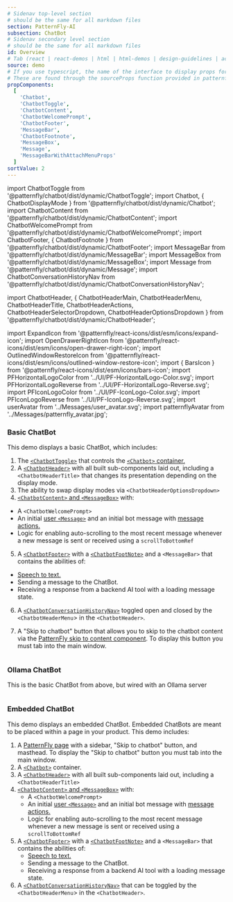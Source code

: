 ```yaml
---
# Sidenav top-level section
# should be the same for all markdown files
section: PatternFly-AI
subsection: ChatBot
# Sidenav secondary level section
# should be the same for all markdown files
id: Overview
# Tab (react | react-demos | html | html-demos | design-guidelines | accessibility)
source: demo
# If you use typescript, the name of the interface to display props for
# These are found through the sourceProps function provided in patternfly-docs.source.js
propComponents:
  [
    'Chatbot',
    'ChatbotToggle',
    'ChatbotContent',
    'ChatbotWelcomePrompt',
    'ChatbotFooter',
    'MessageBar',
    'ChatbotFootnote',
    'MessageBox',
    'Message',
    'MessageBarWithAttachMenuProps'
  ]
sortValue: 2
---
```


import ChatbotToggle from '@patternfly/chatbot/dist/dynamic/ChatbotToggle';
import Chatbot, { ChatbotDisplayMode } from '@patternfly/chatbot/dist/dynamic/Chatbot';
import ChatbotContent from '@patternfly/chatbot/dist/dynamic/ChatbotContent';
import ChatbotWelcomePrompt from '@patternfly/chatbot/dist/dynamic/ChatbotWelcomePrompt';
import ChatbotFooter, { ChatbotFootnote } from '@patternfly/chatbot/dist/dynamic/ChatbotFooter';
import MessageBar from '@patternfly/chatbot/dist/dynamic/MessageBar';
import MessageBox from '@patternfly/chatbot/dist/dynamic/MessageBox';
import Message from '@patternfly/chatbot/dist/dynamic/Message';
import ChatbotConversationHistoryNav from '@patternfly/chatbot/dist/dynamic/ChatbotConversationHistoryNav';

import ChatbotHeader, {
ChatbotHeaderMain,
ChatbotHeaderMenu,
ChatbotHeaderTitle,
ChatbotHeaderActions,
ChatbotHeaderSelectorDropdown,
ChatbotHeaderOptionsDropdown
} from '@patternfly/chatbot/dist/dynamic/ChatbotHeader';

import ExpandIcon from '@patternfly/react-icons/dist/esm/icons/expand-icon';
import OpenDrawerRightIcon from '@patternfly/react-icons/dist/esm/icons/open-drawer-right-icon';
import OutlinedWindowRestoreIcon from '@patternfly/react-icons/dist/esm/icons/outlined-window-restore-icon';
import { BarsIcon } from '@patternfly/react-icons/dist/esm/icons/bars-icon';
import PFHorizontalLogoColor from '../UI/PF-HorizontalLogo-Color.svg';
import PFHorizontalLogoReverse from '../UI/PF-HorizontalLogo-Reverse.svg';
import PFIconLogoColor from '../UI/PF-IconLogo-Color.svg';
import PFIconLogoReverse from '../UI/PF-IconLogo-Reverse.svg';
import userAvatar from '../Messages/user_avatar.svg';
import patternflyAvatar from '../Messages/patternfly_avatar.jpg';

### Basic ChatBot

This demo displays a basic ChatBot, which includes:

1. The [`<ChatbotToggle>`](/patternfly-ai/chatbot/ui#toggle) that controls the [`<Chatbot>` container.](/patternfly-ai/chatbot/ui#container)
2. A [`<ChatbotHeader>`](/patternfly-ai/chatbot/ui#header) with all built sub-components laid out, including a `<ChatbotHeaderTitle>` that changes its presentation depending on the display mode.
3. The ability to swap display modes via `<ChatbotHeaderOptionsDropdown>`
4. [`<ChatbotContent>` and `<MessageBox>`](/patternfly-ai/chatbot/ui#content-and-message-box) with:

- A `<ChatbotWelcomePrompt>`
- An initial [user `<Message>`](/patternfly-ai/chatbot/messages#user-messages) and an initial bot message with [message actions.](/patternfly-ai/chatbot/messages#message-actions)
- Logic for enabling auto-scrolling to the most recent message whenever a new message is sent or received using a `scrollToBottomRef`

5. A [`<ChatbotFooter>`](/patternfly-ai/chatbot/ui#footer) with a [`<ChatbotFootNote>`](/patternfly-ai/chatbot/ui#footnote-with-popover) and a `<MessageBar>` that contains the abilities of:

- [Speech to text.](/patternfly-ai/chatbot/ui#message-bar-with-speech-recognition-and-file-attachment)
- Sending a message to the ChatBot.
- Receiving a response from a backend AI tool with a loading message state.

6. A [`<ChatbotConversationHistoryNav>`](/patternfly-ai/chatbot/ui#navigation) toggled open and closed by the `<ChatbotHeaderMenu`> in the `<ChatbotHeader>`.

7. A "Skip to chatbot" button that allows you to skip to the chatbot content via the [PatternFly skip to content component](/patternfly-ai/chatbot/ui#skip-to-content). To display this button you must tab into the main window.

```js file="./Chatbot.tsx" isFullscreen

```

### Ollama ChatBot

This is the basic ChatBot from above, but wired with an Ollama server

```js file="./OllamaChatbot.tsx" isFullscreen

```


### Embedded ChatBot

This demo displays an embedded ChatBot. Embedded ChatBots are meant to be placed within a page in your product. This demo includes:

1. A [PatternFly page](/components/page) with a sidebar, "Skip to chatbot" button, and masthead. To display the "Skip to chatbot" button you must tab into the main window.
2. A [`<Chatbot>`](/patternfly-ai/chatbot/ui#container) container.
3. A [`<ChatbotHeader>`](/patternfly-ai/chatbot/ui#header) with all built sub-components laid out, including a `<ChatbotHeaderTitle>`
4. [`<ChatbotContent>` and `<MessageBox>`](/patternfly-ai/chatbot/ui#content-and-message-box) with:
   - A `<ChatbotWelcomePrompt>`
   - An initial [user `<Message>`](/patternfly-ai/chatbot/messages#user-messages) and an initial bot message with [message actions.](/patternfly-ai/chatbot/messages/#message-actions)
   - Logic for enabling auto-scrolling to the most recent message whenever a new message is sent or received using a `scrollToBottomRef`
5. A [`<ChatbotFooter>`](/patternfly-ai/chatbot/ui#footer) with a [`<ChatbotFootNote>`](/patternfly-ai/chatbot/ui#footnote-with-popover) and a `<MessageBar>` that contains the abilities of:
   - [Speech to text.](/patternfly-ai/chatbot/ui#message-bar-with-speech-recognition-and-file-attachment)
   - Sending a message to the ChatBot.
   - Receiving a response from a backend AI tool with a loading message state.
6. A [`<ChatbotConversationHistoryNav>`](/patternfly-ai/chatbot/ui#navigation) that can be toggled by the `<ChatbotHeaderMenu`> in the `<ChatbotHeader>`.

```js file="./EmbeddedChatbot.tsx" isFullscreen

```
